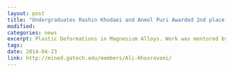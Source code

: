 ```yaml
---
layout: post
title: "Undergraduates Rashin Khodaei and Anmol Puri Awarded 2nd place in Poster Session in 9th Annual Undergraduate Research Symposium 2014."
modified: 
categories: news
excerpt: Plastic Deformations in Magnesium Alloys. Work was mentored by graduate student Ali Khosravani.
tags: 
date: 2014-04-23
link: http://mined.gatech.edu/members/Ali-Khosravani/
---
```


